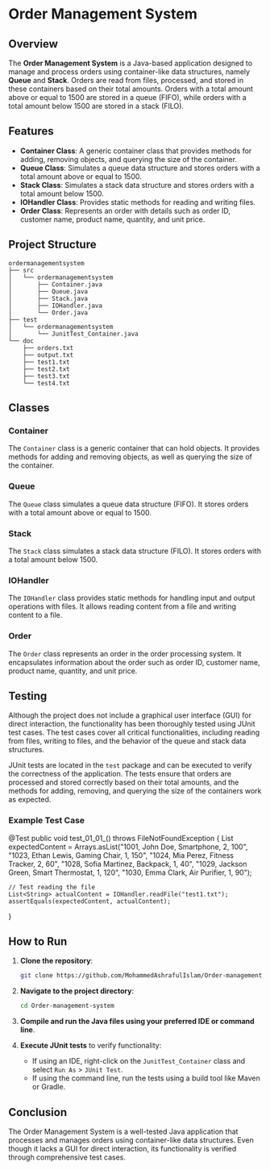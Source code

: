 
# Order Management System

## Overview

The **Order Management System** is a Java-based application designed to manage and process orders using container-like data structures, namely **Queue** and **Stack**. Orders are read from files, processed, and stored in these containers based on their total amounts. Orders with a total amount above or equal to 1500 are stored in a queue (FIFO), while orders with a total amount below 1500 are stored in a stack (FILO).

## Features

- **Container Class**: A generic container class that provides methods for adding, removing objects, and querying the size of the container.
- **Queue Class**: Simulates a queue data structure and stores orders with a total amount above or equal to 1500.
- **Stack Class**: Simulates a stack data structure and stores orders with a total amount below 1500.
- **IOHandler Class**: Provides static methods for reading and writing files.
- **Order Class**: Represents an order with details such as order ID, customer name, product name, quantity, and unit price.

## Project Structure

```
ordermanagementsystem
├── src
│   └── ordermanagementsystem
│       ├── Container.java
│       ├── Queue.java
│       ├── Stack.java
│       ├── IOHandler.java
│       └── Order.java
├── test
│   └── ordermanagementsystem
│       └── JunitTest_Container.java
└── doc
    ├── orders.txt
    ├── output.txt
    ├── test1.txt
    ├── test2.txt
    ├── test3.txt
    └── test4.txt
```

## Classes

### Container

The `Container` class is a generic container that can hold objects. It provides methods for adding and removing objects, as well as querying the size of the container.

### Queue

The `Queue` class simulates a queue data structure (FIFO). It stores orders with a total amount above or equal to 1500.

### Stack

The `Stack` class simulates a stack data structure (FILO). It stores orders with a total amount below 1500.

### IOHandler

The `IOHandler` class provides static methods for handling input and output operations with files. It allows reading content from a file and writing content to a file.

### Order

The `Order` class represents an order in the order processing system. It encapsulates information about the order such as order ID, customer name, product name, quantity, and unit price.

## Testing

Although the project does not include a graphical user interface (GUI) for direct interaction, the functionality has been thoroughly tested using JUnit test cases. The test cases cover all critical functionalities, including reading from files, writing to files, and the behavior of the queue and stack data structures.

JUnit tests are located in the `test` package and can be executed to verify the correctness of the application. The tests ensure that orders are processed and stored correctly based on their total amounts, and the methods for adding, removing, and querying the size of the containers work as expected.

### Example Test Case


@Test
public void test_01_01_() throws FileNotFoundException {
    List<String> expectedContent = Arrays.asList("1001, John Doe, Smartphone, 2, 100",
            "1023, Ethan Lewis, Gaming Chair, 1, 150", "1024, Mia Perez, Fitness Tracker, 2, 60",
            "1028, Sofia Martinez, Backpack, 1, 40", "1029, Jackson Green, Smart Thermostat, 1, 120",
            "1030, Emma Clark, Air Purifier, 1, 90");

    // Test reading the file
    List<String> actualContent = IOHandler.readFile("test1.txt");
    assertEquals(expectedContent, actualContent);
}


## How to Run

1. **Clone the repository**:
   ```sh
   git clone https://github.com/MohammedAshrafulIslam/Order-management-system.git
   ```

2. **Navigate to the project directory**:
   ```sh
   cd Order-management-system
   ```

3. **Compile and run the Java files using your preferred IDE or command line**.

4. **Execute JUnit tests** to verify functionality:
   - If using an IDE, right-click on the `JunitTest_Container` class and select `Run As` > `JUnit Test`.
   - If using the command line, run the tests using a build tool like Maven or Gradle.

## Conclusion

The Order Management System is a well-tested Java application that processes and manages orders using container-like data structures. 
Even though it lacks a GUI for direct interaction, its functionality is verified through comprehensive test cases.

